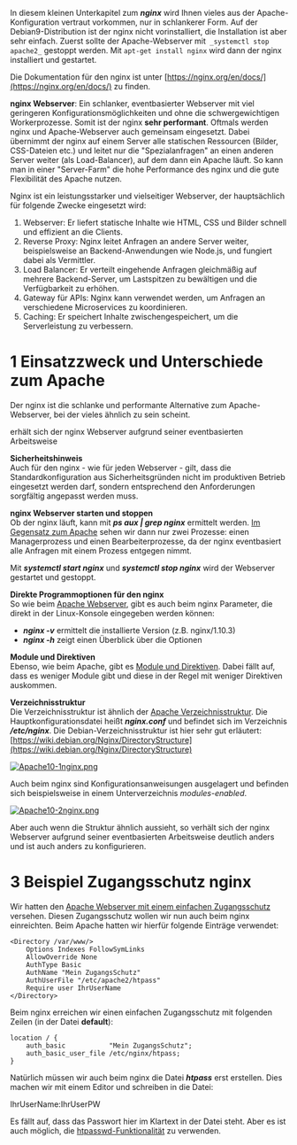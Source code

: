 
In diesem kleinen Unterkapitel zum _**nginx**_ wird Ihnen vieles aus der Apache-Konfiguration vertraut vorkommen, nur in schlankerer Form. Auf der Debian9-Distribution ist der nginx nicht vorinstalliert, die Installation ist aber sehr einfach. Zuerst sollte der Apache-Webserver mit` _systemctl stop apache2_` gestoppt werden. Mit `apt-get install nginx` wird dann der nginx installiert und gestartet.

Die Dokumentation für den nginx ist unter [https://nginx.org/en/docs/](https://nginx.org/en/docs/) zu finden.


**nginx Webserver**: Ein schlanker, eventbasierter Webserver mit viel geringeren Konfigurationsmöglichkeiten und ohne die schwergewichtigen Workerprozesse. Somit ist der nginx **sehr performant**. Oftmals werden nginx und Apache-Webserver auch gemeinsam eingesetzt. Dabei übernimmt der nginx auf einem Server alle statischen Ressourcen (Bilder, CSS-Dateien etc.) und leitet nur die "Spezialanfragen" an einen anderen Server weiter (als Load-Balancer), auf dem dann ein Apache läuft. So kann man in einer "Server-Farm" die hohe Performance des nginx und die gute Flexibilität des Apache nutzen.


Nginx ist ein leistungsstarker und vielseitiger Webserver, der hauptsächlich für folgende Zwecke eingesetzt wird:

1. Webserver: Er liefert statische Inhalte wie HTML, CSS und Bilder schnell und effizient an die Clients.
2. Reverse Proxy: Nginx leitet Anfragen an andere Server weiter, beispielsweise an Backend-Anwendungen wie Node.js, und fungiert dabei als Vermittler.
3. Load Balancer: Er verteilt eingehende Anfragen gleichmäßig auf mehrere Backend-Server, um Lastspitzen zu bewältigen und die Verfügbarkeit zu erhöhen.
4. Gateway für APIs: Nginx kann verwendet werden, um Anfragen an verschiedene Microservices zu koordinieren.
5. Caching: Er speichert Inhalte zwischengespeichert, um die Serverleistung zu verbessern.


# 1 Einsatzzweck und Unterschiede zum Apache

Der nginx ist die schlanke und performante Alternative zum Apache-Webserver, bei der vieles ähnlich zu sein scheint.

erhält sich der nginx Webserver aufgrund seiner eventbasierten Arbeitsweise

**Sicherheitshinweis**  
Auch für den nginx - wie für jeden Webserver - gilt, dass die Standardkonfiguration aus Sicherheitsgründen nicht im produktiven Betrieb eingesetzt werden darf, sondern entsprechend den Anforderungen sorgfältig angepasst werden muss.


**nginx Webserver starten und stoppen**  
Ob der nginx läuft, kann mit _**ps aux | grep nginx**_ ermittelt werden. [Im Gegensatz zum Apache](https://isp.eduloop.de/loop/Der_Apache_Webserver "Der Apache Webserver") sehen wir dann nur zwei Prozesse: einen Managerprozess und einen Bearbeiterprozesse, da der nginx eventbasiert alle Anfragen mit einem Prozess entgegen nimmt.

Mit _**systemctl start nginx**_ und _**systemctl stop nginx**_ wird der Webserver gestartet und gestoppt.

  
**Direkte Programmoptionen für den nginx**  
So wie beim [Apache Webserver](https://isp.eduloop.de/loop/Direkte_Programmoptionen_f%C3%BCr_apache2 "Direkte Programmoptionen für apache2"), gibt es auch beim nginx Parameter, die direkt in der Linux-Konsole eingegeben werden können:

- _**nginx -v**_ ermittelt die installierte Version (z.B. nginx/1.10.3)
- _**nginx -h**_ zeigt einen Überblick über die Optionen

  
**Module und Direktiven**  
Ebenso, wie beim Apache, gibt es [Module und Direktiven](https://nginx.org/en/docs/). Dabei fällt auf, dass es weniger Module gibt und diese in der Regel mit weniger Direktiven auskommen.

**Verzeichnisstruktur**  
Die Verzeichnisstruktur ist ähnlich der [Apache Verzeichnisstruktur](https://isp.eduloop.de/loop/Die_Verzeichnisstruktur_des_apache2 "Die Verzeichnisstruktur des apache2"). Die Hauptkonfigurationsdatei heißt _**nginx.conf**_ und befindet sich im Verzeichnis _**/etc/nginx**_. Die Debian-Verzeichnisstruktur ist hier sehr gut erläutert: [https://wiki.debian.org/Nginx/DirectoryStructure](https://wiki.debian.org/Nginx/DirectoryStructure)

[![Apache10-1nginx.png](https://isp.eduloop.de/mediawiki/images/isp.eduloop.de/b/b1/Apache10-1nginx.png)](https://isp.eduloop.de/mediawiki/images/isp.eduloop.de/b/b1/Apache10-1nginx.png)



Auch beim nginx sind Konfigurationsanweisungen ausgelagert und befinden sich beispielsweise in einem Unterverzeichnis _modules-enabled_.

[![Apache10-2nginx.png](https://isp.eduloop.de/mediawiki/images/isp.eduloop.de/a/aa/Apache10-2nginx.png)](https://isp.eduloop.de/mediawiki/images/isp.eduloop.de/a/aa/Apache10-2nginx.png)

Aber auch wenn die Struktur ähnlich aussieht, so verhält sich der nginx Webserver aufgrund seiner eventbasierten Arbeitsweise deutlich anders und ist auch anders zu konfigurieren.


# 3 Beispiel Zugangsschutz nginx


Wir hatten den [Apache Webserver mit einem einfachen Zugangsschutz](https://isp.eduloop.de/mediawiki/index.php?title=Beispiel_Zugansschutz&action=edit&redlink=1 "Beispiel Zugansschutz (Seite nicht vorhanden)") versehen. Diesen Zugangsschutz wollen wir nun auch beim nginx einreichten. Beim Apache hatten wir hierfür folgende Einträge verwendet:

```
<Directory /var/www/>
    Options Indexes FollowSymLinks
    AllowOverride None
    AuthType Basic
    AuthName "Mein ZugangsSchutz"
    AuthUserFile "/etc/apache2/htpass"
    Require user IhrUserName
</Directory>
```

  
Beim nginx erreichen wir einen einfachen Zugangsschutz mit folgenden Zeilen (in der Datei **default**):

```
location / {
    auth_basic           "Mein ZugangsSchutz";
    auth_basic_user_file /etc/nginx/htpass;
}
```

  
Natürlich müssen wir auch beim nginx die Datei _**htpass**_ erst erstellen. Dies machen wir mit einem Editor und schreiben in die Datei:

IhrUserName:IhrUserPW

Es fällt auf, dass das Passwort hier im Klartext in der Datei steht. Aber es ist auch möglich, die [htpasswd-Funktionalität](https://nginx.org/en/docs/http/ngx_http_auth_basic_module.html) zu verwenden.






